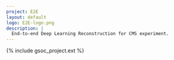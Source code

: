 ```yaml
---
project: E2E
layout: default
logo: E2E-logo.png
description: |
  End-to-end Deep Learning Reconstruction for CMS experiment.
---
```



{% include gsoc_project.ext %}
